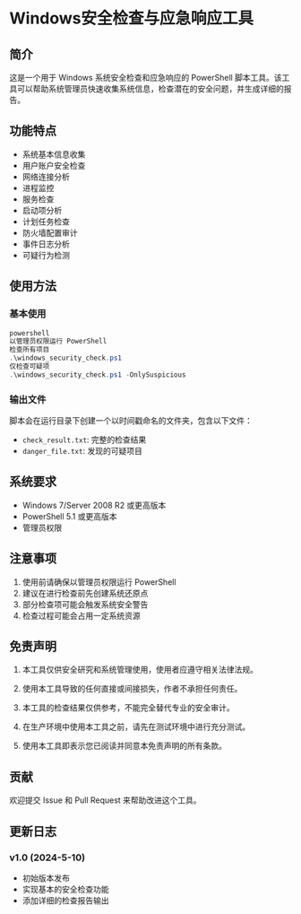 # Windows安全检查与应急响应工具

## 简介
这是一个用于 Windows 系统安全检查和应急响应的 PowerShell 脚本工具。该工具可以帮助系统管理员快速收集系统信息，检查潜在的安全问题，并生成详细的报告。

## 功能特点
- 系统基本信息收集
- 用户账户安全检查
- 网络连接分析
- 进程监控
- 服务检查
- 启动项分析
- 计划任务检查
- 防火墙配置审计
- 事件日志分析
- 可疑行为检测

## 使用方法

### 基本使用
```powershell
powershell
以管理员权限运行 PowerShell
检查所有项目
.\windows_security_check.ps1
仅检查可疑项
.\windows_security_check.ps1 -OnlySuspicious
```

### 输出文件
脚本会在运行目录下创建一个以时间戳命名的文件夹，包含以下文件：
- `check_result.txt`: 完整的检查结果
- `danger_file.txt`: 发现的可疑项目

## 系统要求
- Windows 7/Server 2008 R2 或更高版本
- PowerShell 5.1 或更高版本
- 管理员权限

## 注意事项
1. 使用前请确保以管理员权限运行 PowerShell
2. 建议在进行检查前先创建系统还原点
3. 部分检查项可能会触发系统安全警告
4. 检查过程可能会占用一定系统资源

## 免责声明
1. 本工具仅供安全研究和系统管理使用，使用者应遵守相关法律法规。

2. 使用本工具导致的任何直接或间接损失，作者不承担任何责任。

3. 本工具的检查结果仅供参考，不能完全替代专业的安全审计。

4. 在生产环境中使用本工具之前，请先在测试环境中进行充分测试。

5. 使用本工具即表示您已阅读并同意本免责声明的所有条款。

## 贡献
欢迎提交 Issue 和 Pull Request 来帮助改进这个工具。
## 更新日志
### v1.0 (2024-5-10)
- 初始版本发布
- 实现基本的安全检查功能
- 添加详细的检查报告输出
